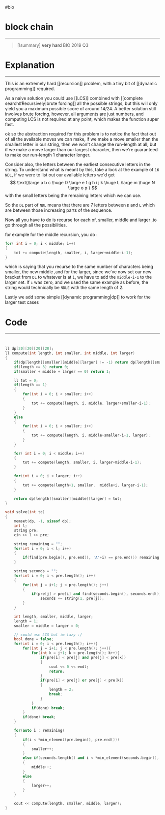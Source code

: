 #bio
# block chain
---
>[!summary] **very hard** BIO 2019 Q3


# Explanation
---
This is an extremely hard [[recursion]] problem, with a tiny bit of [[dynamic programming]] required.

As a naive solution you could use [[LCS]] combined with [[complete search#Recursively|brute forcing]] all the possible strings, but this will only yield you a maximum possible score of around 14/24.
A better solution still involves brute forcing, however, all arguments are just numbers, and computing LCS is not required at any point, which makes the function super fast.

ok so the abstraction required for this problem is to notice the fact that out of all the available moves we can make, if we make a move smaller than the smallest letter in our string, then we won't change the run-length at all, but if we make a move larger than our largest character, then we're guaranteed to make our run-length 1 character longer.

Consider also, the letters between the earliest consecutive letters in the string. To understand what is meant by this, take a look at the example of `16 NDL`, if we were to list out our available letters we'd get
$$
\text{\large a b c \huge D \large e f g h i j k \huge L \large m \huge N \large o p }
$$
with the small letters being the remaining letters which we can use. 

So the `DL` part of `NDL` means that there are 7 letters between `D` and `L` which are between those increasing parts of the sequence. 

Now all you have to do is recurse for each of, smaller, middle and larger ,to go through all the possibilities.

for example for the middle recursion, you do :
```cpp
for( int i = 0; i < middle; i++)
{
	tot += compute(length, smaller, i, larger+middle-i-1);
}
```
which is saying that you recurse to the same number of characters being smaller, the new middle ,and for the larger, since we've now set our new bracket from `DL` to whatever is at `i`, we have to add the `middle-i-1` to the larger set. 
If `i` was zero, and we used the same example as before, the string would technically be `NDLE` with the same length of 2.

Lastly we add some simple [[dynamic programming|dp]] to work for the larger test cases

# Code
---
```cpp


ll dp[20][20][20][20];
ll compute(int length, int smaller, int middle, int larger)
{
	if(dp[length][smaller][middle][larger] != -1) return dp[length][smaller][middle][larger];
	if(length >= 3) return 0;
	if(smaller + middle + larger == 0) return 1;

	ll tot = 0;
	if(length == 1)
	{
		for(int i = 0; i < smaller; i++)
		{
			tot += compute(length, i, middle, larger+smaller-i-1);
		}
	}
	else
	{
		for(int i = 0; i < smaller; i++)
		{
			tot += compute(length, i, middle+smaller-i-1, larger);
		}
	}

	for( int i = 0; i < middle; i++)
	{
		tot += compute(length, smaller, i, larger+middle-i-1);
	}

	for(int i = 0; i < larger; i++)
	{
		tot += compute(length+1, smaller,  middle+i, larger-i-1);
	}

	return dp[length][smaller][middle][larger] = tot;
}

void solve(int tc)
{
	memset(dp, -1, sizeof dp);
	int l;
	string pre;
	cin >> l >> pre;

	string remaining = "";
	for(int i = 0; i < l; i++)
	{
		if(find(pre.begin(), pre.end(), 'A'+i) == pre.end()) remaining += string(1, 'A'+i);
	}

	string seconds = "";
	for(int i = 0; i < pre.length(); i++)
	{
		for(int j = i+1; j < pre.length(); j++)
		{
			if(pre[j] > pre[i] and find(seconds.begin(), seconds.end(), pre[j]) == seconds.end())
				seconds += string(1, pre[j]);
		}
	}

	int length, smaller, middle, larger;
	length = 1;
	smaller = middle = larger = 0;

	// could use LCS but im lazy :/
	bool done = false;
	for(int i = 0; i < pre.length(); i++){
		for(int j = i+1; j < pre.length(); j++){
			for(int k = j+1; k < pre.length(); k++){
				if(pre[i] < pre[j] and pre[j] < pre[k])
				{
					cout << 0 << endl;
					return;
				}
				if(pre[i] < pre[j] or pre[j] < pre[k])
				{
					length = 2; 
					break;
				}
			}
			if(done) break;
		}
		if(done) break;
	}

	for(auto i : remaining)
	{
		if(i < *min_element(pre.begin(), pre.end()))
		{
			smaller++;
		}
		else if(seconds.length() and i < *min_element(seconds.begin(), seconds.end()))
		{
			middle++;
		}
		else
		{
			larger++;
		}
	}

	cout << compute(length, smaller, middle, larger);
}
```